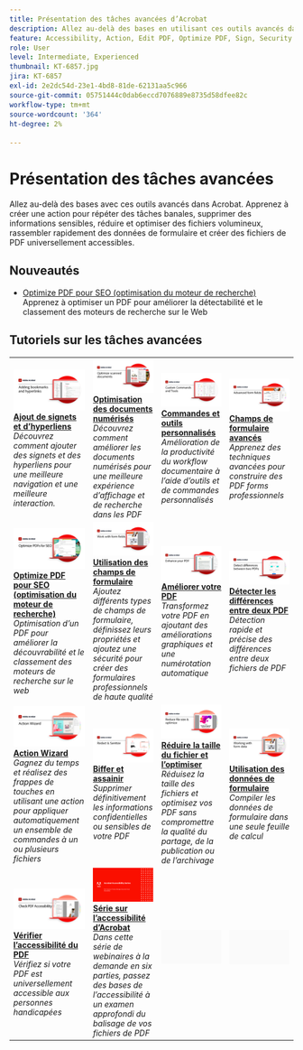 ```yaml
---
title: Présentation des tâches avancées d’Acrobat
description: Allez au-delà des bases en utilisant ces outils avancés dans Acrobat
feature: Accessibility, Action, Edit PDF, Optimize PDF, Sign, Security
role: User
level: Intermediate, Experienced
thumbnail: KT-6857.jpg
jira: KT-6857
exl-id: 2e2dc54d-23e1-4bd8-81de-62131aa5c966
source-git-commit: 05751444c0dab6eccd7076889e8735d58dfee82c
workflow-type: tm+mt
source-wordcount: '364'
ht-degree: 2%

---
```


# Présentation des tâches avancées

Allez au-delà des bases avec ces outils avancés dans Acrobat. Apprenez à créer une action pour répéter des tâches banales, supprimer des informations sensibles, réduire et optimiser des fichiers volumineux, rassembler rapidement des données de formulaire et créer des fichiers de PDF universellement accessibles.

## Nouveautés

* [Optimize PDF pour SEO (optimisation du moteur de recherche)](optimizeseo.md)
Apprenez à optimiser un PDF pour améliorer la détectabilité et le classement des moteurs de recherche sur le Web

## Tutoriels sur les tâches avancées

<table style="table-layout:fixed">
<tr>
  <td>
    <a href="bookmarks.md">
      <img alt="Ajout de signets et d’hyperliens" src="../assets/Bookmarks_1280.png" />
    </a>
    <div>
    <a href="bookmarks.md"><strong>Ajout de signets et d’hyperliens</strong></a>
    </div>
    <em>Découvrez comment ajouter des signets et des hyperliens pour une meilleure navigation et une meilleure interaction.</em>
    <br>
  </td>
  <td>
    <a href="optimizescan.md">
      <img alt="Optimisation des documents numérisés" src="../assets/Scan_1280.png" />
    </a>
    <div>
    <a href="optimizescan.md"><strong>Optimisation des documents numérisés</strong></a>
    </div>
    <em>Découvrez comment améliorer les documents numérisés pour une meilleure expérience d’affichage et de recherche dans les PDF</em>
    <br>
  </td>
  <td>
    <a href="custom.md">
      <img alt="Commandes et outils personnalisés" src="../assets/Createcustom_1280.png" />
    </a>
    <div>
    <a href="custom.md"><strong>Commandes et outils personnalisés</strong></a>
    </div>
    <em>Amélioration de la productivité du workflow documentaire à l’aide d’outils et de commandes personnalisés</em>
    <br>
  </td>
  <td>
    <a href="advancedforms.md">
      <img alt="Champs de formulaire avancés" src="../assets/Advancedforms_1280.png" />
    </a>
    <div>
    <a href="advancedforms.md"><strong>Champs de formulaire avancés</strong></a>
    </div>
    <em>Apprenez des techniques avancées pour construire des PDF forms professionnels</em>
    <br>
  </td>
</tr>
<tr>
 <td>
    <a href="optimizeseo.md">
      <img alt="Optimize PDF pour SEO (optimisation du moteur de recherche)" src="../assets/seo_1280.png" />
    </a>
    <div>
    <a href="optimizeseo.md"><strong>Optimize PDF pour SEO (optimisation du moteur de recherche)</strong></a>
    </div>
    <em>Optimisation d’un PDF pour améliorer la découvrabilité et le classement des moteurs de recherche sur le web</em>
    <br>
  </td>
  <td>
    <a href="workforms.md">
      <img alt="Utilisation des champs de formulaire" src="../assets/Workform_1280.png" />
    </a>
    <div>
    <a href="workforms.md"><strong>Utilisation des champs de formulaire</strong></a>
    </div>
    <em>Ajoutez différents types de champs de formulaire, définissez leurs propriétés et ajoutez une sécurité pour créer des formulaires professionnels de haute qualité</em>
    <br>
  </td>
  <td>
    <a href="enhance.md">
      <img alt="Améliorer votre PDF" src="../assets/Enhance_1280.png" />
    </a>
    <div>
    <a href="enhance.md"><strong>Améliorer votre PDF</strong></a>
    </div>
    <em>Transformez votre PDF en ajoutant des améliorations graphiques et une numérotation automatique</em>
    <br>
  </td>
 <td>
    <a href="compare.md">
      <img alt="Détecter les différences entre deux PDF" src="../assets/Compare_1280.png" />
    </a>
    <div>
    <a href="compare.md"><strong>Détecter les différences entre deux PDF</strong></a>
    </div>
    <em>Détection rapide et précise des différences entre deux fichiers de PDF</em>
    <br>
  </td>
</tr>
<tr>
  <td>
    <a href="action.md">
      <img alt="Action Wizard" src="../assets/Action.jpg" />
    </a>
    <div>
    <a href="action.md"><strong>Action Wizard</strong></a>
    </div>
    <em>Gagnez du temps et réalisez des frappes de touches en utilisant une action pour appliquer automatiquement un ensemble de commandes à un ou plusieurs fichiers</em>
    <br>
  </td>
  <td>
    <a href="redact.md">
      <img alt="Biffer et assainir" src="../assets/Redact.jpg" />
    </a>
    <div>
    <a href="redact.md"><strong>Biffer et assainir</strong></a>
    </div>
    <em>Supprimer définitivement les informations confidentielles ou sensibles de votre PDF</em>
    <br>
  </td>
 <td>
    <a href="reduce.md">
      <img alt="Réduire la taille du fichier et l’optimiser" src="../assets/Reduce.jpg" />
    </a>
    <div>
    <a href="reduce.md"><strong>Réduire la taille du fichier et l’optimiser</strong></a>
    </div>
    <em>Réduisez la taille des fichiers et optimisez vos PDF sans compromettre la qualité du partage, de la publication ou de l’archivage</em>
    <br>
  </td>
  <td>
    <a href="formdata.md">
      <img alt="Action Wizard" src="../assets/FormData.jpg" />
    </a>
    <div>
    <a href="formdata.md"><strong>Utilisation des données de formulaire</strong></a>
    </div>
    <em>Compiler les données de formulaire dans une seule feuille de calcul</em>
    <br>
  </td>
</tr>
<tr>
 <td>
    <a href="accessibility.md">
      <img alt="Vérifier l’accessibilité du PDF" src="../assets/Checkaccessible_1280.jpg" />
    </a>
    <div>
    <a href="accessibility.md"><strong>Vérifier l’accessibilité du PDF</strong></a>
    </div>
    <em>Vérifiez si votre PDF est universellement accessible aux personnes handicapées</em>
    <br>
  </td>
 <td>
    <a href="accessibility-series.md">
      <img alt="Préparation des fichiers de PDF accessibles" src="../assets/Accessibilityseries_1280.png" />
    </a>
    <div>
    <a href="accessibility-series.md"><strong>Série sur l’accessibilité d’Acrobat</strong></a>
    </div>
    <em>Dans cette série de webinaires à la demande en six parties, passez des bases de l’accessibilité à un examen approfondi du balisage de vos fichiers de PDF</em>
    <br>
  </td>
  <td>
   <img alt="Espaceur" src="../assets/Grayspacer.png" />
    <div>
    <br>
  </td> 
  <td>
   <img alt="Espaceur" src="../assets/Grayspacer.png" />
    <div>
    <br>
  </td>  
</tr>
</table>

